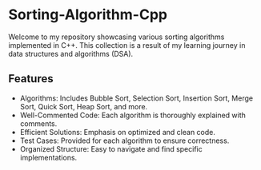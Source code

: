 # Sorting-Algorithm-Cpp

Welcome to my repository showcasing various sorting algorithms implemented in C++. This collection is a result of my learning journey in data structures and algorithms (DSA).

## Features
- Algorithms: Includes Bubble Sort, Selection Sort, Insertion Sort, Merge Sort, Quick Sort, Heap Sort, and more.
- Well-Commented Code: Each algorithm is thoroughly explained with comments.
- Efficient Solutions: Emphasis on optimized and clean code.
- Test Cases: Provided for each algorithm to ensure correctness.
- Organized Structure: Easy to navigate and find specific implementations.
